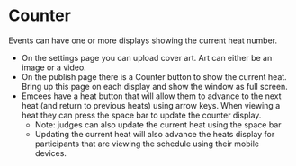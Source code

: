 # Counter

Events can have one or more displays showing the current heat number.

  * On the settings page you can upload cover art.  Art can either be an image or a video.
  * On the publish page there is a Counter button to show the current heat.  Bring up this page on each display and show the window as full screen.
  * Emcees have a heat button that will allow them to advance to the next heat (and return to previous heats) using arrow keys.  When viewing a heat they can press the space bar to update the counter display.
      * Note: judges can also update the current heat using the space bar
      * Updating the current heat will also advance the heats display for participants that are viewing the schedule using their mobile devices.
